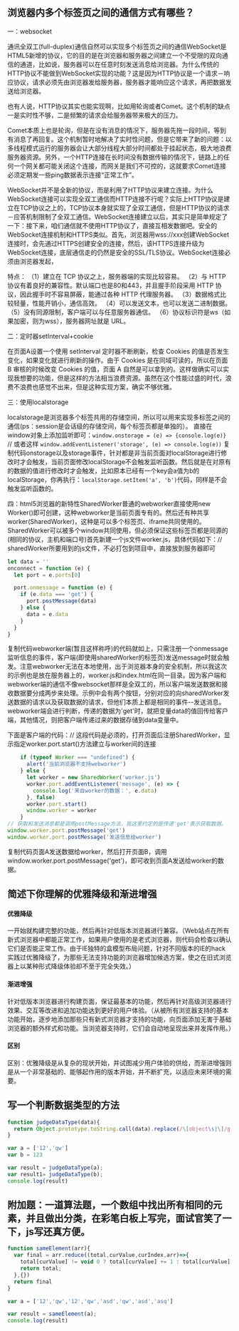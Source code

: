 ##  浏览器内多个标签页之间的通信方式有哪些？

一：websocket

通讯全双工(full-duplex)通信自然可以实现多个标签页之间的通信WebSocket是HTML5新增的协议，它的目的是在浏览器和服务器之间建立一个不受限的双向通信的通道，比如说，服务器可以在任意时刻发送消息给浏览器。为什么传统的HTTP协议不能做到WebSocket实现的功能？这是因为HTTP协议是一个请求－响应协议，请求必须先由浏览器发给服务器，服务器才能响应这个请求，再把数据发送给浏览器。

也有人说，HTTP协议其实也能实现啊，比如用轮询或者Comet。这个机制的缺点一是实时性不够，二是频繁的请求会给服务器带来极大的压力。

Comet本质上也是轮询，但是在没有消息的情况下，服务器先拖一段时间，等到有消息了再回复。这个机制暂时地解决了实时性问题，但是它带来了新的问题：以多线程模式运行的服务器会让大部分线程大部分时间都处于挂起状态，极大地浪费服务器资源。另外，一个HTTP连接在长时间没有数据传输的情况下，链路上的任何一个网关都可能关闭这个连接，而网关是我们不可控的，这就要求Comet连接必须定期发一些ping数据表示连接“正常工作”。

WebSocket并不是全新的协议，而是利用了HTTP协议来建立连接。为什么WebSocket连接可以实现全双工通信而HTTP连接不行呢？实际上HTTP协议是建立在TCP协议之上的，TCP协议本身就实现了全双工通信，但是HTTP协议的请求－应答机制限制了全双工通信。WebSocket连接建立以后，其实只是简单规定了一下：接下来，咱们通信就不使用HTTP协议了，直接互相发数据吧。安全的WebSocket连接机制和HTTPS类似。首先，浏览器用wss://xxx创建WebSocket连接时，会先通过HTTPS创建安全的连接，然后，该HTTPS连接升级为WebSocket连接，底层通信走的仍然是安全的SSL/TLS协议。WebSocket连接必须由浏览器发起，

特点：
（1）建立在 TCP 协议之上，服务器端的实现比较容易。
（2）与 HTTP 协议有着良好的兼容性。默认端口也是80和443，并且握手阶段采用 HTTP 协议，因此握手时不容易屏蔽，能通过各种 HTTP 代理服务器。
（3）数据格式比较轻量，性能开销小，通信高效。
（4）可以发送文本，也可以发送二进制数据。
（5）没有同源限制，客户端可以与任意服务器通信。
（6）协议标识符是ws（如果加密，则为wss），服务器网址就是 URL。

二：定时器setInterval+cookie

在页面A设置一个使用 setInterval 定时器不断刷新，检查 Cookies 的值是否发生变化，如果变化就进行刷新的操作。由于 Cookies 是在同域可读的，所以在页面 B 审核的时候改变 Cookies 的值，页面 A 自然是可以拿到的。这样做确实可以实现我想要的功能，但是这样的方法相当浪费资源。虽然在这个性能过盛的时代，浪费不浪费也感觉不出来，但是这种实现方案，确实不够优雅。

三：使用localstorage

localstorage是浏览器多个标签共用的存储空间，所以可以用来实现多标签之间的通信(ps：session是会话级的存储空间，每个标签页都是单独的）。
直接在window对象上添加监听即可：`window.onstorage = (e) => {console.log(e)}`
// 或者这样
`window.addEventListener('storage', (e) => console.log(e))`
复制代码onstorage以及storage事件，针对都是非当前页面对localStorage进行修改时才会触发，当前页面修改localStorage不会触发监听函数。然后就是在对原有的数据的值进行修改时才会触发，比如原本已经有一个key会a值为b的localStorage，你再执行：`localStorage.setItem('a', 'b')`代码，同样是不会触发监听函数的。

四：html5浏览器的新特性SharedWorker普通的webworker直接使用new Worker()即可创建，这种webworker是当前页面专有的。然后还有种共享worker(SharedWorker)，这种是可以多个标签页、iframe共同使用的。SharedWorker可以被多个window共同使用，但必须保证这些标签页都是同源的(相同的协议，主机和端口号)首先新建一个js文件worker.js，具体代码如下：// sharedWorker所要用到的js文件，不必打包到项目中，直接放到服务器即可
```javascript
let data = ''
onconnect = function (e) {
  let port = e.ports[0]

  port.onmessage = function (e) {
    if (e.data === 'get') {
      port.postMessage(data)
    } else {
      data = e.data
    }
  }
}
```
复制代码webworker端(暂且这样称呼)的代码就如上，只需注册一个onmessage监听信息的事件，客户端(即使用sharedWorker的标签页)发送message时就会触发。注意webworker无法在本地使用，出于浏览器本身的安全机制，所以我这次的示例也是放在服务器上的，worker.js和index.html在同一目录。因为客户端和webworker端的通信不像websocket那样是全双工的，所以客户端发送数据和接收数据要分成两步来处理。示例中会有两个按钮，分别对应的向sharedWorker发送数据的请求以及获取数据的请求，但他们本质上都是相同的事件--发送消息。webworker端会进行判断，传递的数据为'get'时，就把变量data的值回传给客户端，其他情况，则把客户端传递过来的数据存储到data变量中。

下面是客户端的代码：// 这段代码是必须的，打开页面后注册SharedWorker，显示指定worker.port.start()方法建立与worker间的连接
```javascript
    if (typeof Worker === "undefined") {
      alert('当前浏览器不支持webworker')
    } else {
      let worker = new SharedWorker('worker.js')
      worker.port.addEventListener('message', (e) => {
        console.log('来自worker的数据：', e.data)
      }, false)
      worker.port.start()
      window.worker = worker
    }
// 获取和发送消息都是调用postMessage方法，我这里约定的是传递'get'表示获取数据。
window.worker.port.postMessage('get')
window.worker.port.postMessage('发送信息给worker')
```
复制代码页面A发送数据给worker，然后打开页面B，调用window.worker.port.postMessage('get')，即可收到页面A发送给worker的数据。



## 简述下你理解的优雅降级和渐进增强

#### 优雅降级
一开始就构建完整的功能，然后再针对低版本浏览器进行兼容。（Web站点在所有新式浏览器中都能正常工作，如果用户使用的是老式浏览器，则代码会检查以确认它们是否能正常工作。由于IE独特的盒模型布局问题，针对不同版本的IE的hack实践过优雅降级了，为那些无法支持功能的浏览器增加候选方案，使之在旧式浏览器上以某种形式降级体验却不至于完全失效。）

#### 渐进增强
针对低版本浏览器进行构建页面，保证最基本的功能，然后再针对高级浏览器进行效果、交互等改进和追加功能达到更好的用户体验。（从被所有浏览器支持的基本功能开始，逐步地添加那些只有新式浏览器才支持的功能，向页面添加无害于基础浏览器的额外样式和功能。当浏览器支持时，它们会自动地呈现出来并发挥作用。）

#### 区别
区别：优雅降级是从复杂的现状开始，并试图减少用户体验的供给，而渐进增强则是从一个非常基础的、能够起作用的版本开始，并不断扩充，以适应未来环境的需要。



## 写一个判断数据类型的方法
```javascript
function judgeDataType(data){
  return Object.prototype.toString.call(data).replace(/\[object\s|\]/g,'')
}

var a = ['12','qw']
var b = 123

var result = judgeDataType(a);
var result1= judgeDataType(b);
console.log(result)
```


## 附加题：一道算法题，一个数组中找出所有相同的元素，并且做出分类，在彩笔白板上写完，面试官笑了一下，js写还真方便。
```javascript
function sameElement(arr){
  var final = arr.reduce((total,curValue,curIndex,arr)=>{
    total[curValue] != void 0 ? total[curValue] += 1 : total[curValue] = 1
    return total;
  },{})
  return final
}

var a = ['12','qw','12','qw','asd','qw','asd','asq']

var result = sameElement(a);
console.log(result)
```